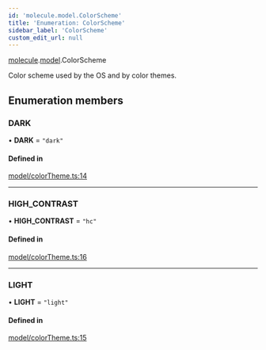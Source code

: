 ```yaml
---
id: 'molecule.model.ColorScheme'
title: 'Enumeration: ColorScheme'
sidebar_label: 'ColorScheme'
custom_edit_url: null
---
```


[molecule](../namespaces/molecule).[model](../namespaces/molecule.model).ColorScheme

Color scheme used by the OS and by color themes.

## Enumeration members

### DARK

• **DARK** = `"dark"`

#### Defined in

[model/colorTheme.ts:14](https://github.com/DTStack/molecule/blob/ff1a27ef/src/model/colorTheme.ts#L14)

---

### HIGH_CONTRAST

• **HIGH_CONTRAST** = `"hc"`

#### Defined in

[model/colorTheme.ts:16](https://github.com/DTStack/molecule/blob/ff1a27ef/src/model/colorTheme.ts#L16)

---

### LIGHT

• **LIGHT** = `"light"`

#### Defined in

[model/colorTheme.ts:15](https://github.com/DTStack/molecule/blob/ff1a27ef/src/model/colorTheme.ts#L15)
